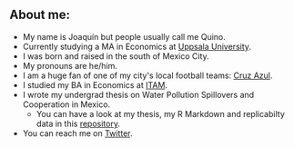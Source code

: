 ## About me:

- My name is Joaquín but people usually call me Quino.
- Currently studying a MA in Economics at [Uppsala University](https://www.nek.uu.se/?languageId=1).
- I was born and raised in the south of Mexico City.
- My pronouns are he/him.
- I am a huge fan of one of my city's local football teams: [Cruz Azul](https://www.cruzazulfc.com.mx/).
- I studied my BA in Economics at [ITAM](https://www.itam.mx/). 
- I wrote my undergrad thesis on Water Pollution Spillovers and Cooperation in Mexico.
  - You can have a look at my thesis, my R Markdown and replicabilty data in this [repository](https://github.com/quinoba/Spillovers_Cooperation).
- You can reach me on [Twitter](https://twitter.com/j_barrutia).
 


